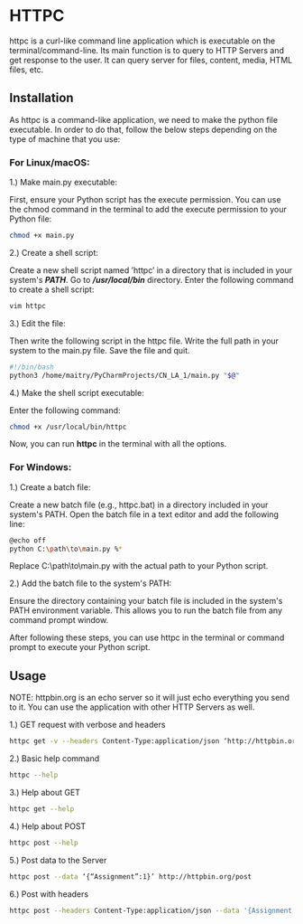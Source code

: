 # HTTPC

httpc is a curl-like command line application which is executable on the terminal/command-line. Its main function is to query to HTTP Servers and get response to the user. It can query server for files, content, media, HTML files, etc. 
## Installation

As httpc is a command-like application, we need to make the python file executable. In order to do that, follow the below steps depending on the type of machine that you use:

### For Linux/macOS:

1.) Make main.py executable:

First, ensure your Python script has the execute permission. You can use the chmod command in the terminal to add the execute permission to your Python file:

```bash
chmod +x main.py 
```
2.) Create a shell script: 


Create a new shell script named ’httpc’ in a directory that is included in your system's ***PATH***. Go to ***/usr/local/bin*** directory. Enter the following command to create a shell script: 
```bash
vim httpc
````
3.) Edit the file:

Then write the following script in the httpc file. Write the full path in your system to the main.py file. Save the file and quit.
```bash
#!/bin/bash
python3 /home/maitry/PyCharmProjects/CN_LA_1/main.py "$@"
```

4.) Make the shell script executable:

Enter the following command:
```bash
chmod +x /usr/local/bin/httpc
```
Now, you can run **httpc** in the terminal with all the options.

### For Windows:
1.) Create a batch file:

Create a new batch file (e.g., httpc.bat) in a directory included in your system's PATH. Open the batch file in a text editor and add the following line:
```bash
@echo off
python C:\path\to\main.py %*
```
Replace C:\path\to\main.py with the actual path to your Python script.

2.) Add the batch file to the system's PATH:

Ensure the directory containing your batch file is included in the system's PATH
environment variable. This allows you to run the batch file from any command prompt window.

After following these steps, you can use httpc in the terminal or command prompt to execute your Python script.

## Usage
NOTE: httpbin.org is an echo server so it will just echo everything you send to it. You can use the application with other HTTP Servers as well. 

1.) GET request with verbose and headers
```bash
httpc get -v --headers Content-Type:application/json ‘http://httpbin.org/get?course=networking&assignment=1'
```
2.) Basic help command
```bash
httpc --help
```
3.) Help about GET
```bash
httpc get --help
```
4.) Help about POST 
```bash
httpc post --help
```
5.) Post data to the Server
```bash
httpc post --data ‘{“Assignment”:1}’ http://httpbin.org/post
```
6.) Post with headers
```bash
httpc post --headers Content-Type:application/json --data '{Assignment: 1}' http://httpbin.org/post
```
